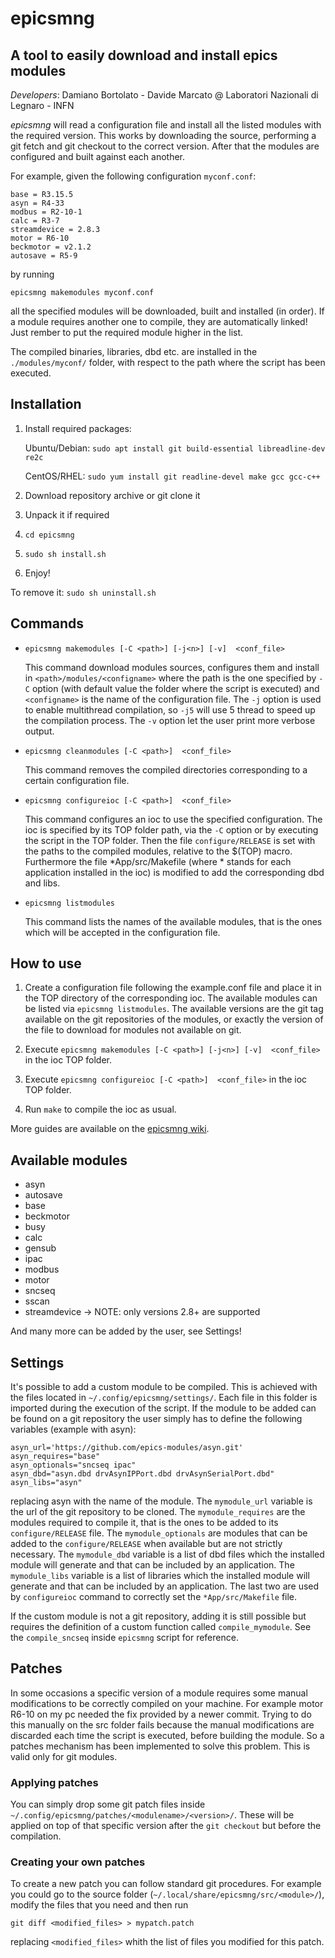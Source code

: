 # epicsmng

## A tool to easily download and install epics modules

_Developers_: Damiano Bortolato - Davide Marcato @ Laboratori Nazionali di Legnaro - INFN

_epicsmng_ will read a configuration file and install all the listed modules with the required version. This works by downloading the source, performing a git fetch and git checkout to the correct version. After that the modules are configured and built against each another.

For example, given the following configuration ```myconf.conf```:

```
base = R3.15.5
asyn = R4-33
modbus = R2-10-1
calc = R3-7
streamdevice = 2.8.3
motor = R6-10
beckmotor = v2.1.2
autosave = R5-9
```

by running 

```
epicsmng makemodules myconf.conf
```

all the specified modules will be downloaded, built and installed (in order). If a module requires another one to compile, they are automatically linked! Just rember to put the required module higher in the list.

The compiled binaries, libraries, dbd etc. are installed in the ```./modules/myconf/``` folder, with respect to the path where the script has been executed.

## Installation

1) Install required packages: 
   
   Ubuntu/Debian: ```sudo apt install git build-essential libreadline-dev re2c```
   
   CentOS/RHEL: ```sudo yum install git readline-devel make gcc gcc-c++```

2) Download repository archive or git clone it

3) Unpack it if required

4) ```cd epicsmng```

5) ```sudo sh install.sh```

6) Enjoy!

To remove it: ```sudo sh uninstall.sh```

## Commands

+ ```epicsmng makemodules [-C <path>] [-j<n>] [-v]  <conf_file>```
   
   This command download modules sources, configures them and install in ```<path>/modules/<configname>``` where the path is the one specified by ```-C``` option (with default value the folder where the script is executed) and ```<configname>``` is the name of the configuration file. The ```-j``` option is used to enable multithread compilation, so ```-j5``` will use 5 thread to speed up the compilation process. The ```-v``` option let the user print more verbose output.

+ ```epicsmng cleanmodules [-C <path>]  <conf_file>```
   
   This command removes the compiled directories corresponding to a certain configuration file.

+ ```epicsmng configureioc [-C <path>]  <conf_file>```

   This command configures an ioc to use the specified configuration. The ioc is specified by its TOP folder path, via the ```-C``` option or by executing the script in the TOP folder. Then the file ```configure/RELEASE``` is set with the paths to the compiled modules, relative to the $(TOP) macro. Furthermore the file *App/src/Makefile (where * stands for each application installed in the ioc) is modified to add the corresponding dbd and libs.

+ ```epicsmng listmodules```

   This command lists the names of the available modules, that is the ones which will be accepted in the configuration file.

## How to use

1. Create a configuration file following the example.conf file and place it in the TOP directory of the corresponding ioc. The available modules can be listed via ```epicsmng listmodules```. The available versions are the git tag available on the git repositories of the modules, or exactly the version of the file to download for modules not available on git.

2. Execute ```epicsmng makemodules [-C <path>] [-j<n>] [-v]  <conf_file>``` in the ioc TOP folder.

3. Execute ```epicsmng configureioc [-C <path>]  <conf_file>``` in the ioc TOP folder.

4. Run ```make``` to compile the ioc as usual.

More guides are available on the [epicsmng wiki](https://github.com/darcato/epicsmng/wiki).

## Available modules

* asyn
* autosave
* base
* beckmotor
* busy
* calc
* gensub
* ipac
* modbus
* motor
* sncseq
* sscan
* streamdevice  -> NOTE: only versions 2.8+ are supported

And many more can be added by the user, see Settings!

## Settings

It's possible to add a custom module to be compiled. This is achieved with the files located in ```~/.config/epicsmng/settings/```. Each file in this folder is imported during the execution of the script. If the module to be added can be found on a git repository the user simply has to define the following variables (example with asyn):

```
asyn_url='https://github.com/epics-modules/asyn.git'
asyn_requires="base"
asyn_optionals="sncseq ipac"
asyn_dbd="asyn.dbd drvAsynIPPort.dbd drvAsynSerialPort.dbd"
asyn_libs="asyn"
```
replacing asyn with the name of the module. The ```mymodule_url``` variable is the url of the git repository to be cloned. The ```mymodule_requires``` are the modules required to compile it, that is the ones to be added to its ```configure/RELEASE``` file. The ```mymodule_optionals``` are modules that can be added to the ```configure/RELEASE``` when available but are not strictly necessary. The ```mymodule_dbd``` variable is a list of dbd files which the installed module will generate and that can be included by an application. The ```mymodule_libs``` variable is a list of libraries which the installed module will generate and that can be included by an application. The last two are used by ```configureioc``` command to correctly set the ```*App/src/Makefile``` file.

If the custom module is not a git repository, adding it is still possible but requires the definition of a custom function called ```compile_mymodule```. See the ```compile_sncseq``` inside ```epicsmng``` script for reference.

## Patches

In some occasions a specific version of a module requires some manual modifications to be correctly compiled on your machine. For example motor R6-10 on my pc needed the fix provided by a newer commit. Trying to do this manually on the src folder fails because the manual modifications are discarded each time the script is executed, before building the module. So a patches mechanism has been implemented to solve this problem. This is valid only for git modules.

### Applying patches

You can simply drop some git patch files inside ```~/.config/epicsmng/patches/<modulename>/<version>/```. These will be applied on top of that specific version after the ```git checkout``` but before the compilation.

### Creating your own patches

To create a new patch you can follow standard git procedures. For example you could go to the source folder (```~/.local/share/epicsmng/src/<module>/```), modify the files that you need and then run 

```
git diff <modified_files> > mypatch.patch
```

replacing ```<modified_files>``` whith the list of files you modified for this patch.
